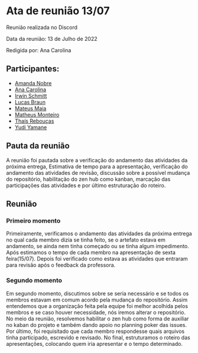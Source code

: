 # Ata de reunião 13/07

Reunião realizada no Discord

Data da reunião: 13 de Julho de 2022

Redigida por: Ana Carolina

## Participantes:
- [Amanda Nobre](https://github.com/AmandaNbr)
- [Ana Carolina](https://github.com/AnaCarolinaRodriguesLeite)
- [Irwin Schmitt](https://github.com/irwinschmitt)
- [Lucas Braun](https://github.com/lbvx)
- [Mateus Maia](https://github.com/mateusmaiamaia)
- [Matheus Monteiro](https://github.com/matheusyanmonteiro)
- [Thaís Rebouças](https://github.com/thais-ra)
- [Yudi Yamane](https://github.com/yudi-azvd)

## Pauta da reunião

A reunião foi pautada sobre a verificação do andamento das atividades da próxima entrega, Estimativa de tempo para a apresentação, verificação do andamento das atividades de revisão, discussão sobre a possível mudança do repositório, habilitação do zen hub como kanban, marcação das participações das atividades e por último estruturação do roteiro.

## Reunião

### Primeiro momento
Primeiramente, verificamos o andamento das atividades da próxima entrega no qual cada membro dizia se tinha feito, se o artefato estava em andamento, se ainda nem tinha começado ou se tinha algum impedimento. Após estimamos o tempo de cada membro na apresentação de sexta feira(15/07). Depois foi verificado como estava as atividades que entraram para revisão após o feedback da professora. 

### Segundo momento
Em segundo momento, discutimos sobre se seria necessário e se todos os membros estavam em comum acordo pela mudança do repositório. Assim entendemos que a organização feita pela equipe foi melhor acolhida pelos membros e se caso houver necessidade, nós iremos alterar o repositório. No meio da reunião, resolvemos habilitar o zen hub como forma de auxiliar no kaban do projeto e também dando apoio no planning poker das issues. Por último, foi requisitado que cada membro respondesse quais arquivos tinha participado, escrevido e revisado. No final, estruturamos o roteiro das apresentações, colocando quem iria apresentar e o tempo determinado.
